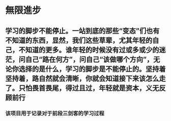 # 無限進步

## 学习的脚步不能停止。一站到底的那些“变态”们也有不知道的东西，显然，我们这些草辈，尤其年轻的自己，不知道的更多。谁年轻的时候没有过或多或少的迷茫，问自己“路在何方”，问自己“该做哪个方向”，无论你选择的是什么，学习的脚步是不能停止的。坚持着坚持着，路自然就会清晰，你就会知道接下来该怎么走了。只怕畏首畏尾，得过且过，年轻就是资本，义无反顾前行

### 该项目用于记录对于前段三剑客的学习过程
